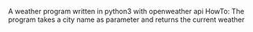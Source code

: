 A weather program written in python3 with openweather api
HowTo:
The program takes a city name as parameter and returns the current weather
